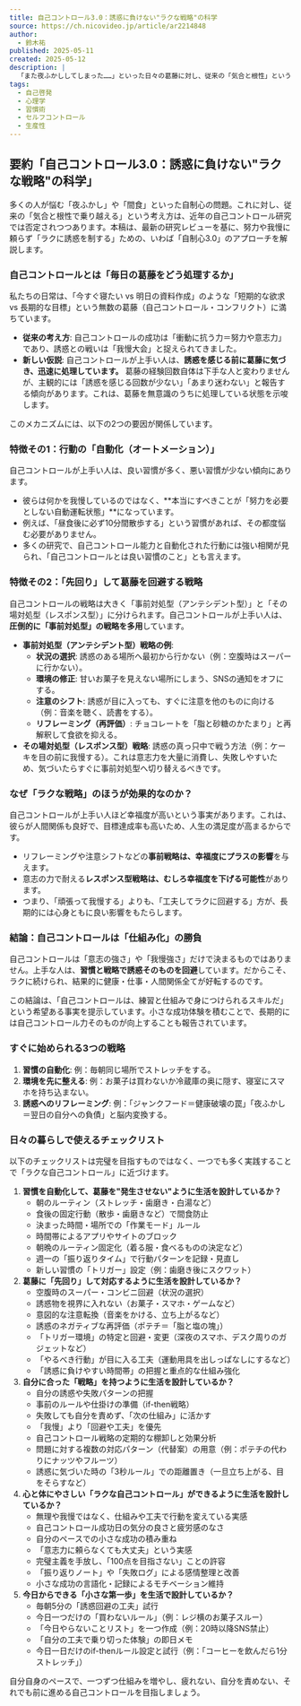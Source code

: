```yaml
---
title: 自己コントロール3.0：誘惑に負けない"ラクな戦略"の科学
source: https://ch.nicovideo.jp/article/ar2214848
author:
  - 鈴木祐
published: 2025-05-11
created: 2025-05-12
description: |
  「また夜ふかししてしまった……」といった日々の葛藤に対し、従来の「気合と根性」という考え方は近年の自己コントロール研究で否定されつつあります。本記事では、努力や我慢に頼らず「ラクに誘惑を制する」ための"自制心3.0"とも言えるアプローチを紹介します。
tags:
  - 自己啓発
  - 心理学
  - 習慣術
  - セルフコントロール
  - 生産性
---
```


## 要約「自己コントロール3.0：誘惑に負けない"ラクな戦略"の科学」

多くの人が悩む「夜ふかし」や「間食」といった自制心の問題。これに対し、従来の「気合と根性で乗り越える」という考え方は、近年の自己コントロール研究では否定されつつあります。本稿は、最新の研究レビューを基に、努力や我慢に頼らず「ラクに誘惑を制する」ための、いわば「自制心3.0」のアプローチを解説します。

### 自己コントロールとは「毎日の葛藤をどう処理するか」

私たちの日常は、「今すぐ寝たい vs 明日の資料作成」のような「短期的な欲求 vs 長期的な目標」という無数の葛藤（自己コントロール・コンフリクト）に満ちています。

* **従来の考え方**: 自己コントロールの成功は「衝動に抗う力＝努力や意志力」であり、誘惑との戦いは「我慢大会」と捉えられてきました。
* **新しい仮説**: 自己コントロールが上手い人は、**誘惑を感じる前に葛藤に気づき、迅速に処理しています。** 葛藤の経験回数自体は下手な人と変わりませんが、主観的には「誘惑を感じる回数が少ない」「あまり迷わない」と報告する傾向があります。これは、葛藤を無意識のうちに処理している状態を示唆します。

このメカニズムには、以下の2つの要因が関係しています。

### 特徴その1：行動の「自動化（オートメーション）」

自己コントロールが上手い人は、良い習慣が多く、悪い習慣が少ない傾向にあります。

* 彼らは何かを我慢しているのではなく、**本当にすべきことが「努力を必要としない自動運転状態」**になっています。
* 例えば、「昼食後に必ず10分間散歩する」という習慣があれば、その都度悩む必要がありません。
* 多くの研究で、自己コントロール能力と自動化された行動には強い相関が見られ、「自己コントロールとは良い習慣のこと」とも言えます。

### 特徴その2：「先回り」して葛藤を回避する戦略

自己コントロールの戦略は大きく「事前対処型（アンテシデント型）」と「その場対処型（レスポンス型）」に分けられます。自己コントロールが上手い人は、**圧倒的に「事前対処型」の戦略を多用**しています。

* **事前対処型（アンテシデント型）戦略の例**:
  * **状況の選択**: 誘惑のある場所へ最初から行かない（例：空腹時はスーパーに行かない）。
  * **環境の修正**: 甘いお菓子を見えない場所にしまう、SNSの通知をオフにする。
  * **注意のシフト**: 誘惑が目に入っても、すぐに注意を他のものに向ける（例：音楽を聴く、読書をする）。
  * **リフレーミング（再評価）**: チョコレートを「脂と砂糖のかたまり」と再解釈して食欲を抑える。
* **その場対処型（レスポンス型）戦略**: 誘惑の真っ只中で戦う方法（例：ケーキを目の前に我慢する）。これは意志力を大量に消費し、失敗しやすいため、気づいたらすぐに事前対処型へ切り替えるべきです。

### なぜ「ラクな戦略」のほうが効果的なのか？

自己コントロールが上手い人ほど幸福度が高いという事実があります。これは、彼らが人間関係も良好で、目標達成率も高いため、人生の満足度が高まるからです。

* リフレーミングや注意シフトなどの**事前戦略は、幸福度にプラスの影響**を与えます。
* 意志の力で耐える**レスポンス型戦略は、むしろ幸福度を下げる可能性**があります。
* つまり、「頑張って我慢する」よりも、「工夫してラクに回避する」方が、長期的には心身ともに良い影響をもたらします。

### 結論：自己コントロールは「仕組み化」の勝負

自己コントロールは「意志の強さ」や「我慢強さ」だけで決まるものではありません。上手な人は、**習慣と戦略で誘惑そのものを回避**しています。だからこそ、ラクに続けられ、結果的に健康・仕事・人間関係全てが好転するのです。

この結論は、「自己コントロールは、練習と仕組みで身につけられるスキルだ」という希望ある事実を提示しています。小さな成功体験を積むことで、長期的には自己コントロール力そのものが向上することも報告されています。

### すぐに始められる3つの戦略

1. **習慣の自動化**: 例：毎朝同じ場所でストレッチをする。
2. **環境を先に整える**: 例：お菓子は買わないか冷蔵庫の奥に隠す、寝室にスマホを持ち込まない。
3. **誘惑へのリフレーミング**: 例：「ジャンクフード＝健康破壊の罠」「夜ふかし＝翌日の自分への負債」と脳内変換する。

### 日々の暮らしで使えるチェックリスト

以下のチェックリストは完璧を目指すものではなく、一つでも多く実践することで「ラクな自己コントロール」に近づけます。

1. **習慣を自動化して、葛藤を"発生させない"ように生活を設計しているか？**
    * 朝のルーティン（ストレッチ・歯磨き・白湯など）
    * 食後の固定行動（散歩・歯磨きなど）で間食防止
    * 決まった時間・場所での「作業モード」ルール
    * 時間帯によるアプリやサイトのブロック
    * 朝晩のルーティン固定化（着る服・食べるものの決定など）
    * 週一の「振り返りタイム」で行動パターンを記録・見直し
    * 新しい習慣の「トリガー」設定（例：歯磨き後にスクワット）
2. **葛藤に「先回り」して対応するように生活を設計しているか？**
    * 空腹時のスーパー・コンビニ回避（状況の選択）
    * 誘惑物を視界に入れない（お菓子・スマホ・ゲームなど）
    * 意図的な注意転換（音楽をかける、立ち上がるなど）
    * 誘惑のネガティブな再評価（ポテチ＝「脂と塩の塊」）
    * 「トリガー環境」の特定と回避・変更（深夜のスマホ、デスク周りのガジェットなど）
    * 「やるべき行動」が目に入る工夫（運動用具を出しっぱなしにするなど）
    * 「誘惑に負けやすい時間帯」の把握と重点的な仕組み強化
3. **自分に合った「戦略」を持つように生活を設計しているか？**
    * 自分の誘惑や失敗パターンの把握
    * 事前のルールや仕掛けの準備（if-then戦略）
    * 失敗しても自分を責めず、「次の仕組み」に活かす
    * 「我慢」より「回避や工夫」を優先
    * 自己コントロール戦略の定期的な棚卸しと効果分析
    * 問題に対する複数の対応パターン（代替案）の用意（例：ポテチの代わりにナッツやフルーツ）
    * 誘惑に気づいた時の「3秒ルール」での距離置き（一旦立ち上がる、目をそらすなど）
4. **心と体にやさしい「ラクな自己コントロール」ができるように生活を設計しているか？**
    * 無理や我慢ではなく、仕組みや工夫で行動を変えている実感
    * 自己コントロール成功日の気分の良さと疲労感のなさ
    * 自分のペースでの小さな成功の積み重ね
    * 「意志力に頼らなくても大丈夫」という実感
    * 完璧主義を手放し、「100点を目指さない」ことの許容
    * 「振り返りノート」や「失敗ログ」による感情整理と改善
    * 小さな成功の言語化・記録によるモチベーション維持
5. **今日からできる「小さな第一歩」を生活で設計しているか？**
    * 毎朝5分の「誘惑回避の工夫」試行
    * 今日一つだけの「買わないルール」（例：レジ横のお菓子スルー）
    * 「今日やらないことリスト」を一つ作成（例：20時以降SNS禁止）
    * 「自分の工夫で乗り切った体験」の即日メモ
    * 今日一日だけのif-thenルール設定と試行（例：「コーヒーを飲んだら1分ストレッチ」）

自分自身のペースで、一つずつ仕組みを増やし、疲れない、自分を責めない、それでも前に進める自己コントロールを目指しましょう。
